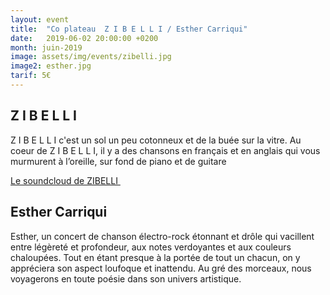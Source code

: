 ```yaml
---
layout: event
title:  "Co plateau  Z I B E L L I / Esther Carriqui"
date:   2019-06-02 20:00:00 +0200
month: juin-2019
image: assets/img/events/zibelli.jpg
image2: esther.jpg
tarif: 5€
---
```


## Z I B E L L I

Z I B E L L I c'est un sol un peu cotonneux et de la buée sur la vitre. Au coeur de Z I B E L L I, il y a des chansons en français et en anglais qui vous murmurent à l’oreille, sur fond de piano et de guitare

[Le soundcloud de ZIBELLI ](https://m.soundcloud.com/zibelli)

  
## Esther Carriqui

Esther, un concert de chanson électro-rock étonnant et drôle qui vacillent entre légèreté et profondeur, aux notes verdoyantes et aux couleurs chaloupées. Tout en étant presque à la portée de tout un chacun, on y appréciera son aspect loufoque et inattendu. Au gré des morceaux, nous voyagerons en toute poésie dans son univers artistique.
